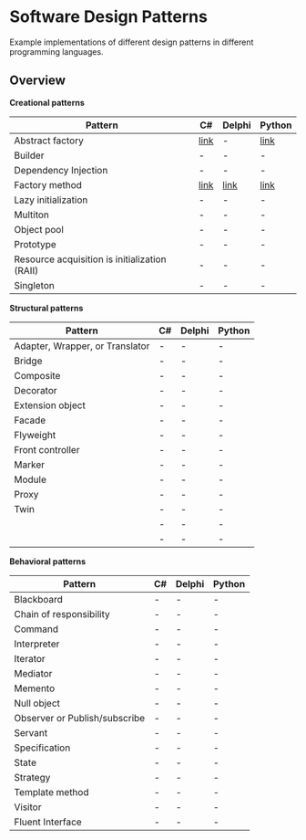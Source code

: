 # Software Design Patterns

Example implementations of different design patterns in different programming languages.

## Overview

**Creational patterns**

|Pattern|C#|Delphi|Python|
|-|-|-|-|
|Abstract factory|[link](examples/csharp/abstract-factory)|-|[link](examples/python/abstract-factory)|
|Builder|-|-|-|
|Dependency Injection|-|-|-|
|Factory method|[link](examples/csharp/factory-method)|[link](examples/delphi/factory-method)|[link](examples/python/factory-method)|
|Lazy initialization|-|-|-|
|Multiton|-|-|-|
|Object pool|-|-|-|
|Prototype|-|-|-|
|Resource acquisition is initialization (RAII)|-|-|-|
|Singleton|-|-|-|

**Structural patterns**

|Pattern|C#|Delphi|Python|
|-|-|-|-|
|Adapter, Wrapper, or Translator|-|-|-|
|Bridge|-|-|-|
|Composite|-|-|-|
|Decorator|-|-|-|
|Extension object|-|-|-|
|Facade|-|-|-|
|Flyweight|-|-|-|
|Front controller|-|-|-|
|Marker|-|-|-|
|Module|-|-|-|
|Proxy|-|-|-|
|Twin|-|-|-|
||-|-|-|
||-|-|-|

**Behavioral patterns**

|Pattern|C#|Delphi|Python|
|-|-|-|-|
|Blackboard|-|-|-|
|Chain of responsibility|-|-|-|
|Command|-|-|-|
|Interpreter|-|-|-|
|Iterator|-|-|-|
|Mediator|-|-|-|
|Memento|-|-|-|
|Null object|-|-|-|
|Observer or Publish/subscribe|-|-|-|
|Servant|-|-|-|
|Specification|-|-|-|
|State|-|-|-|
|Strategy|-|-|-|
|Template method|-|-|-|
|Visitor|-|-|-|
|Fluent Interface|-|-|-|
